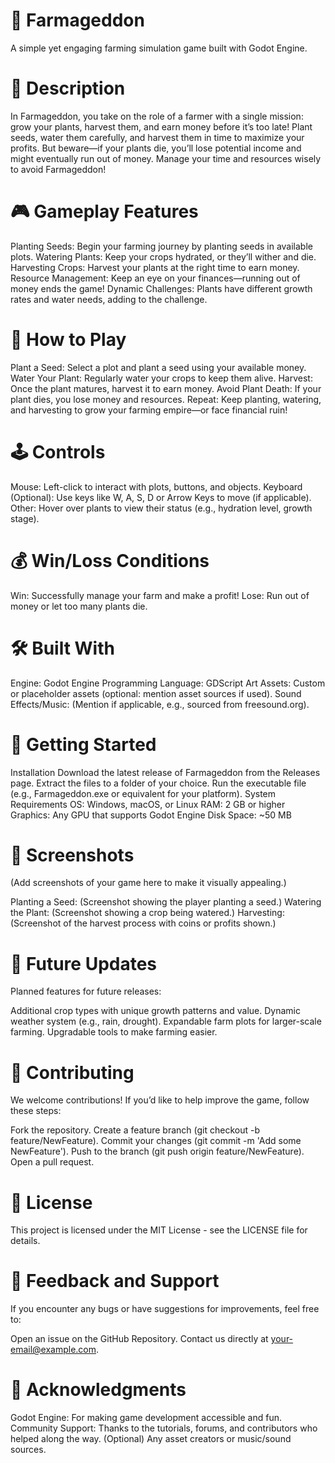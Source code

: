 # 🌱 Farmageddon
A simple yet engaging farming simulation game built with Godot Engine.

# 📖 Description
In Farmageddon, you take on the role of a farmer with a single mission: grow your plants, harvest them, and earn money before it’s too late! Plant seeds, water them carefully, and harvest them in time to maximize your profits. But beware—if your plants die, you’ll lose potential income and might eventually run out of money. Manage your time and resources wisely to avoid Farmageddon!

# 🎮 Gameplay Features
Planting Seeds: Begin your farming journey by planting seeds in available plots.
Watering Plants: Keep your crops hydrated, or they’ll wither and die.
Harvesting Crops: Harvest your plants at the right time to earn money.
Resource Management: Keep an eye on your finances—running out of money ends the game!
Dynamic Challenges: Plants have different growth rates and water needs, adding to the challenge.

# 📜 How to Play
Plant a Seed: Select a plot and plant a seed using your available money.
Water Your Plant: Regularly water your crops to keep them alive.
Harvest: Once the plant matures, harvest it to earn money.
Avoid Plant Death: If your plant dies, you lose money and resources.
Repeat: Keep planting, watering, and harvesting to grow your farming empire—or face financial ruin!

# 🕹️ Controls
Mouse:
Left-click to interact with plots, buttons, and objects.
Keyboard (Optional):
Use keys like W, A, S, D or Arrow Keys to move (if applicable).
Other:
Hover over plants to view their status (e.g., hydration level, growth stage).

# 💰 Win/Loss Conditions
Win: Successfully manage your farm and make a profit!
Lose: Run out of money or let too many plants die.

# 🛠️ Built With
Engine: Godot Engine
Programming Language: GDScript
Art Assets: Custom or placeholder assets (optional: mention asset sources if used).
Sound Effects/Music: (Mention if applicable, e.g., sourced from freesound.org).

# 🚀 Getting Started
Installation
Download the latest release of Farmageddon from the Releases page.
Extract the files to a folder of your choice.
Run the executable file (e.g., Farmageddon.exe or equivalent for your platform).
System Requirements
OS: Windows, macOS, or Linux
RAM: 2 GB or higher
Graphics: Any GPU that supports Godot Engine
Disk Space: ~50 MB

# 🎨 Screenshots
(Add screenshots of your game here to make it visually appealing.)

Planting a Seed:
(Screenshot showing the player planting a seed.)
Watering the Plant:
(Screenshot showing a crop being watered.)
Harvesting:
(Screenshot of the harvest process with coins or profits shown.)

# 🔮 Future Updates
Planned features for future releases:

Additional crop types with unique growth patterns and value.
Dynamic weather system (e.g., rain, drought).
Expandable farm plots for larger-scale farming.
Upgradable tools to make farming easier.

# 🤝 Contributing
We welcome contributions! If you’d like to help improve the game, follow these steps:

Fork the repository.
Create a feature branch (git checkout -b feature/NewFeature).
Commit your changes (git commit -m 'Add some NewFeature').
Push to the branch (git push origin feature/NewFeature).
Open a pull request.

# 📄 License
This project is licensed under the MIT License - see the LICENSE file for details.

# 💬 Feedback and Support
If you encounter any bugs or have suggestions for improvements, feel free to:

Open an issue on the GitHub Repository.
Contact us directly at your-email@example.com.

# 🎉 Acknowledgments
Godot Engine: For making game development accessible and fun.
Community Support: Thanks to the tutorials, forums, and contributors who helped along the way.
(Optional) Any asset creators or music/sound sources.
